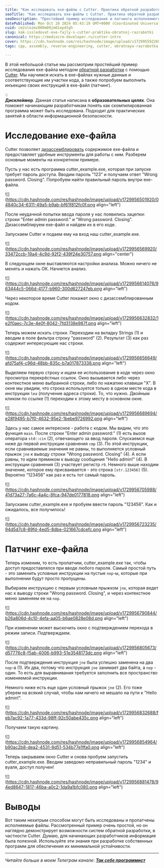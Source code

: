 ```yaml
---
title: "Как исследовать exe-файлы с Cutter. Практика обратной разработки"
seoTitle: "Как исследовать exe-файлы с Cutter. Практика обратной разработки"
seoDescription: "Простейший пример исследования и патчинга исполняемого файла с помощью Cutter"
datePublished: Mon Oct 28 2024 05:43:19 GMT+0000 (Coordinated Universal Time)
cuid: cm2slezmz000m09jm61op4tgh
slug: kak-issledovat-exe-fajly-s-cutter-praktika-obratnoj-razrabotki
canonical: https://mediocre-developer.ru/cutter-intro
cover: https://cdn.hashnode.com/res/hashnode/image/upload/v1729955922693/7c979845-80bd-4537-846e-d14120876e41.png
tags: cpp, assembly, reverse-engineering, cutter, obratnaya-razrabotka, informacionnaya-bezopasnost

---
```


В этой небольшой статье мы рассмотрим простейший пример исследования exe-файла методом [обратной разработки](https://ru.wikipedia.org/wiki/%D0%9E%D0%B1%D1%80%D0%B0%D1%82%D0%BD%D0%B0%D1%8F_%D1%80%D0%B0%D0%B7%D1%80%D0%B0%D0%B1%D0%BE%D1%82%D0%BA%D0%B0) с помощью [Cutter](https://cutter.re/). Мы научимся искать в exe-файлах нужные данные и соответствующие им участки кода, а также попробуем выполнить инъекцию своих инструкций в exe-файл (патчинг).

<div data-node-type="callout">
<div data-node-type="callout-emoji">💡</div>
<div data-node-type="callout-text"><strong>Дисклеймер</strong>. Данная статья написана в <strong>образовательных целях</strong>. Она поможет начинающим разработчикам понять как скомпилированная программа может быть исследована. Подходит для практических занятий в области информационной безопасности.</div>
</div>

# Исследование exe-файла

Cutter позволяет [дизассемблировать](https://ru.wikipedia.org/wiki/%D0%94%D0%B8%D0%B7%D0%B0%D1%81%D1%81%D0%B5%D0%BC%D0%B1%D0%BB%D0%B5%D1%80) содержимое exe-файла и предоставляет удобные инструменты для работы с ним. Разберем основные моменты на конкретном примере.

Пусть у нас есть программа cutter\_example.exe, которая при запуске требует пароль доступа. Вводим пароль "123" и получаем ответ "Wrong password. Closing". Попробуем найти правильный пароль внутри exe-файла.

![](https://cdn.hashnode.com/res/hashnode/image/upload/v1729956501920/04840c34-6311-49a5-b9ab-bf61f812fc0f.png align="left")

После неудачной попытки ввода пароля у нас появились зацепки: строки "Enter admin password:" и "Wrong password. Closing". Дизассемблируем exe-файл и найдем их в его коде.

Запускаем Cutter и подаем ему на вход наш cutter\_example.exe.

![](https://cdn.hashnode.com/res/hashnode/image/upload/v1729956569920/33472ccb-19a4-4c9d-92f2-439f24e30757.png align="center")

В следующем окне выставляются настройки анализа. Можно ничего не менять и нажать ОК. Начнется анализ.

![](https://cdn.hashnode.com/res/hashnode/image/upload/v1729956614076/963444c5-066d-4177-b960-300d627247eb.png align="left")

Через некоторое время Cutter покажет окно с дизассемблированным кодом.

![](https://cdn.hashnode.com/res/hashnode/image/upload/v1729956632832/1e2f0aec-7c3e-4e0f-8042-7fd3138e987f.png align="left")

Теперь можем искать строки. Переходим на вкладку Strings (1) и вводим в поле фильтра строку "password" (2). Результат (3) как раз содержит интересующие нас строки.

![](https://cdn.hashnode.com/res/hashnode/image/upload/v1729956656649/afd75af4-c96d-48bb-835c-b7a017873338.png align="left")

Выделяем первую строку и ищем ее использование в коде через окно просмотра перекрёстных ссылок. Окно вызывается либо через контекстное меню выбранной строки, либо по нажатию клавиши "X". В окне мы увидим, что строка используется только в одном месте кода в инструкции `lea` (получение адреса строки). То, что нужно. Двойным кликом по ссылке (1) переходим к этому месту в основном окне.

![](https://cdn.hashnode.com/res/hashnode/image/upload/v1729956689694/e28f9495-b7f0-4632-95e2-1bebe9726992.png align="left")

Здесь у нас самое интересное - работа с кодом. Мы видим, что это функция `main`. После строки "Enter admin password:" (1) есть вызов оператора `std::cin` (2), отвечающего за ввод пароля. Спускаемся еще ниже до первой инструкции сравнения `cmp` (3). По этой инструкции, если сравниваемые значения не равны, то выполняется условный прыжок `jne` к выводу строки "Wrong password. Closing" (4). А если равны, то идем прямиком к выводу сообщения "Hello admin!" (4). В инструкции сравнения (3) участвует регистр `r9`. Немного выше находим значение, которое ему присваивается - это строка `[str.123456]` (5). Вероятно “123456” как раз и есть тот самый пароль.

![](https://cdn.hashnode.com/res/hashnode/image/upload/v1729956705988/41d73a27-7a6c-4a4c-8fca-947de0177818.png align="left")

Запускаем cutter\_example.exe и пробуем ввести пароль "123456". Как и ожидалось, все получилось!

![](https://cdn.hashnode.com/res/hashnode/image/upload/v1729956723235/94d5d7c8-89fd-4ed5-8dbe-021667cdcefc.png align="left")

# Патчинг exe-файла

Теперь изменим, то есть пропатчим, cutter\_example.exe так, чтобы доступ предоставлялся при вводе любого пароля. Самый простой путь - это заменить условные инструкции на пустые `nop`\-ы, которые при выполнении будут просто пропущены.

Выбираем инструкцию с первым условным прыжком `jne`, которая ведет нас к выводу строки "Wrong password. Closing", и через контекстное меню заменяем ее на `nop`.

![](https://cdn.hashnode.com/res/hashnode/image/upload/v1729956790844/b26a806d-4c10-4efa-aa05-b6ae0828e08d.png align="left")

При изменении может выскочить окно с подтверждением перехода в режим записи. Подтверждаем.

![](https://cdn.hashnode.com/res/hashnode/image/upload/v1729956805673/d57776c8-f5ab-4006-b993-51e3548173dc.png align="left")

После подтверждения инструкция `jne` была успешно заменена на два `nop`\-а (1). Их два, потому что инструкция `jne` занимает два байта, а `nop` - один. То есть для выравнивания требуется заполнить все пространство изменяемой инструкции.

Немного ниже есть еще один условный прыжок `jne` (2). Его тоже уберем на всякий случай, чтобы нам ничего не мешало на пути к "Hello admin!".

![](https://cdn.hashnode.com/res/hashnode/image/upload/v1729956832688/feb7ac92-1a77-433d-98ff-92c50abe435c.png align="left")

Получаем такую картину.

![](https://cdn.hashnode.com/res/hashnode/image/upload/v1729956854964/b90ac2b8-dea2-4531-8d51-534b77e1ffa0.png align="left")

Теперь закрываем окно Cutter и снова пробуем запустить cutter\_example.exe. Вводим заведомо неправильный пароль "1234" и вуаля, доступ получен!

![](https://cdn.hashnode.com/res/hashnode/image/upload/v1729956881478/94ed8647-1817-46ba-a0c2-1da9a1bfc080.png align="left")

# Выводы

Вот таким нехитрым способом могут быть исследованы и пропатчены исполняемые файлы. Рассмотренный пример очень простой, но он наглядно демонстрирует возможности систем обратной разработки, в частности Cutter. Думаю, для начинающих разработчиков информация была полезной. Используйте эти знания при разработке собственных программ для обеспечения их минимальной устойчивости.

---

*Читайте больше в моем Телеграм* *канале*: [***Так себе программист***](https://t.me/mediocre_developer)